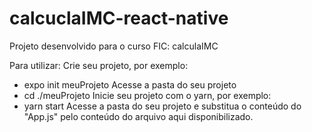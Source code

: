 # calcuclaIMC-react-native
Projeto desenvolvido para o curso FIC: calculaIMC

Para utilizar:
Crie seu projeto, por exemplo:
- expo init meuProjeto
Acesse a pasta do seu projeto
- cd ./meuProjeto
Inicie seu projeto com o yarn, por exemplo:
- yarn start
Acesse a pasta do seu projeto e substitua o conteúdo do "App.js" pelo conteúdo do arquivo aqui disponibilizado.
